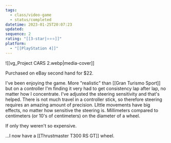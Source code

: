 ```yaml
---
tags:
  - class/video-game
  - status/completed
datetime: 2023-01-25T20:07:23
updated: 
sequence: 2
rating: "[[3-star|⭐️⭐️⭐️]]"
platform:
  - "[[PlayStation 4]]"
---
```

![[vg_Project CARS 2.webp|media-cover]]

Purchased on eBay second hand for $22.

I've been enjoying the game. More "realistic" than [[Gran Turismo Sport]] but on a controller I'm finding it very had to get consistency lap after lap, no matter how I concentrate. I've adjusted the steering sensitivity and that's helped. There is not much travel in a controller stick, so therefore steering requires an amazing amount of precision. LIttle movements have big effects, no matter how sensitive the steering is. Millimeters compared to centimeters (or 10's of centimeters) on  the diameter of a wheel.

If only they weren't so expensive.

...I now have a [[Thrustmaster T300 RS GT]] wheel.